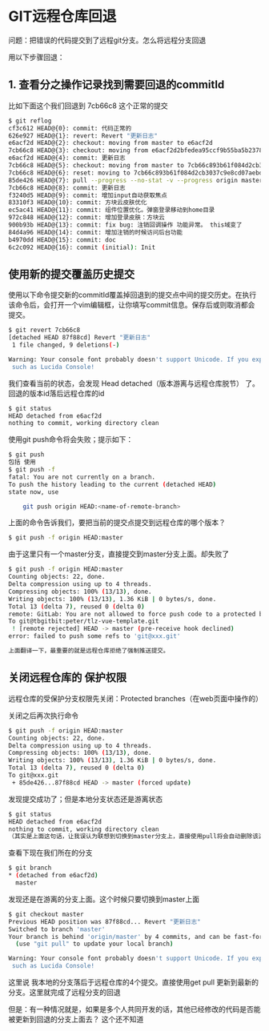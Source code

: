 # GIT远程仓库回退

问题：把错误的代码提交到了远程git分支。怎么将远程分支回退

用以下步骤回退：

## 1. 查看分之操作记录找到需要回退的commitId
比如下面这个我们回退到 7cb66c8 这个正常的提交
```bash
$ git reflog
cf3c612 HEAD@{0}: commit: 代码正常的
626e927 HEAD@{1}: revert: Revert "更新日志"
e6acf2d HEAD@{2}: checkout: moving from master to e6acf2d
7cb66c8 HEAD@{3}: checkout: moving from e6acf2d2bfedea95ccf9b55ba5b2378486be24cb to master
e6acf2d HEAD@{4}: commit: 更新日志
7cb66c8 HEAD@{5}: checkout: moving from master to 7cb66c893b61f084d2cb3037c9e8cd07aebd391a
7cb66c8 HEAD@{6}: reset: moving to 7cb66c893b61f084d2cb3037c9e8cd07aebd391a
85de426 HEAD@{7}: pull --progress --no-stat -v --progress origin master: Fast-forward
7cb66c8 HEAD@{8}: commit: 更新日志
f3240d5 HEAD@{9}: commit: 增加input自动获取焦点
83310f3 HEAD@{10}: commit: 方块云皮肤优化
ec5ac41 HEAD@{11}: commit: 组件位置优化。弹窗登录移动到home目录
972c848 HEAD@{12}: commit: 增加登录皮肤：方块云
900b93b HEAD@{13}: commit: fix bug: 注销回调操作 功能异常。 this域变了
84d4a96 HEAD@{14}: commit: 增加注销的时候访问后台功能
b4970dd HEAD@{15}: commit: doc
6c2c092 HEAD@{16}: commit (initial): Init
```

## 使用新的提交覆盖历史提交
使用以下命令提交新的commitId覆盖掉回退到的提交点中间的提交历史。在执行该命令后，会打开一个vim编辑框，让你填写commit信息。保存后或则取消都会提交。
```bash
$ git revert 7cb66c8
[detached HEAD 87f88cd] Revert "更新日志"
 1 file changed, 9 deletions(-)

Warning: Your console font probably doesn't support Unicode. If you experience strange characters in the output, consider switching
 such as Lucida Console!
```

我们查看当前的状态，会发现 Head detached（版本游离与远程仓库脱节） 了。 回退的版本id落后远程仓库的id
```bash
$ git status
HEAD detached from e6acf2d
nothing to commit, working directory clean
```

使用git push命令将会失败；提示如下：
```bash
$ git push
包括 使用
$ git push -f
fatal: You are not currently on a branch.
To push the history leading to the current (detached HEAD)
state now, use

    git push origin HEAD:<name-of-remote-branch>
```  
上面的命令告诉我们，要把当前的提交点提交到远程仓库的哪个版本？
```bash
$ git push -f origin HEAD:master
```
由于这里只有一个master分支，直接提交到master分支上面。却失败了
```bash
$ git push -f origin HEAD:master
Counting objects: 22, done.
Delta compression using up to 4 threads.
Compressing objects: 100% (13/13), done.
Writing objects: 100% (13/13), 1.36 KiB | 0 bytes/s, done.
Total 13 (delta 7), reused 0 (delta 0)
remote: GitLab: You are not allowed to force push code to a protected branch on this project.
To git@tbgitbit:peter/tlz-vue-template.git
 ! [remote rejected] HEAD -> master (pre-receive hook declined)
error: failed to push some refs to 'git@xxx.git'

上面翻译一下，最重要的就是远程仓库拒绝了强制推送提交。
```

## 关闭远程仓库的 保护权限
远程仓库的受保护分支权限先关闭：Protected branches（在web页面中操作的）

关闭之后再次执行命令
```bash
$ git push -f origin HEAD:master
Counting objects: 22, done.
Delta compression using up to 4 threads.
Compressing objects: 100% (13/13), done.
Writing objects: 100% (13/13), 1.36 KiB | 0 bytes/s, done.
Total 13 (delta 7), reused 0 (delta 0)
To git@xxx.git
 + 85de426...87f88cd HEAD -> master (forced update)
```
发现提交成功了；但是本地分支状态还是游离状态
```bash
$ git status
HEAD detached from e6acf2d
nothing to commit, working directory clean
（其实是上面这句话，让我误认为联想到切换到master分支上，直接使用pull将会自动删除该游离分支，但是最后果真切换回来了。误打误撞）
```
查看下现在我们所在的分支
```bash
$ git branch
* (detached from e6acf2d)
  master

```
发现还是在游离的分支上面。这个时候只要切换到master上面
```bash
$ git checkout master
Previous HEAD position was 87f88cd... Revert "更新日志"
Switched to branch 'master'
Your branch is behind 'origin/master' by 4 commits, and can be fast-forwarded.
  (use "git pull" to update your local branch)

Warning: Your console font probably doesn't support Unicode. If you experience strange characters in the output, consider switching
 such as Lucida Console!
```
这里说 我本地的分支落后于远程仓库的4个提交。直接使用get pull 更新到最新的分支。这里就完成了远程分支的回退


但是：有一种情况就是，如果是多个人共同开发的话，其他已经修改的代码是否能被更新到回退的分支上面去？ 这个还不知道